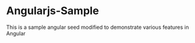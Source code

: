 # Angularjs-Sample
This is a sample angular seed modified to demonstrate various features in Angular
